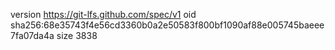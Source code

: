 version https://git-lfs.github.com/spec/v1
oid sha256:68e35743f4e56cd3360b0a2e50583f800bf1090af88e005745baeee7fa07da4a
size 3838
